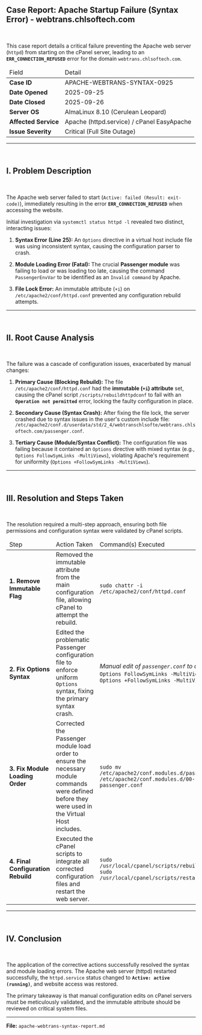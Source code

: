 <div id="model-response-message-contentr_bbd984cb46bac92a" class="markdown markdown-main-panel enable-updated-hr-color" dir="ltr">
<p>&nbsp;</p>
<h2>Case Report: Apache Startup Failure (Syntax Error) - webtrans.chlsoftech.com</h2>
<p>&nbsp;</p>
<p>This case report details a critical failure preventing the Apache web server (<code>httpd</code>) from starting on the cPanel server, leading to an <strong><code>ERR_CONNECTION_REFUSED</code></strong> error for the domain <code>webtrans.chlsoftech.com</code>.</p>
<table>
<thead>
<tr>
<td>Field</td>
<td>Detail</td>
</tr>
</thead>
<tbody>
<tr>
<td><strong>Case ID</strong></td>
<td>APACHE-WEBTRANS-SYNTAX-0925</td>
</tr>
<tr>
<td><strong>Date Opened</strong></td>
<td>2025-09-25</td>
</tr>
<tr>
<td><strong>Date Closed</strong></td>
<td>2025-09-26</td>
</tr>
<tr>
<td><strong>Server OS</strong></td>
<td>AlmaLinux 8.10 (Cerulean Leopard)</td>
</tr>
<tr>
<td><strong>Affected Service</strong></td>
<td>Apache (httpd.service) / cPanel EasyApache</td>
</tr>
<tr>
<td><strong>Issue Severity</strong></td>
<td>Critical (Full Site Outage)</td>
</tr>
</tbody>
</table>
<hr />
<p>&nbsp;</p>
<h2>I. Problem Description</h2>
<p>&nbsp;</p>
<p>The Apache web server failed to start (<code>Active: failed (Result: exit-code)</code>), immediately resulting in the error <strong><code>ERR_CONNECTION_REFUSED</code></strong> when accessing the website.</p>
<p>Initial investigation via <code>systemctl status httpd -l</code> revealed two distinct, interacting issues:</p>
<ol start="1">
<li>
<p><strong>Syntax Error (Line 25):</strong> An <code>Options</code> directive in a virtual host include file was using inconsistent syntax, causing the configuration parser to crash.</p>
</li>
<li>
<p><strong>Module Loading Error (Fatal):</strong> The crucial <strong>Passenger module</strong> was failing to load or was loading too late, causing the command <code>PassengerEnvVar</code> to be identified as an <code>Invalid command</code> by Apache.</p>
</li>
<li>
<p><strong>File Lock Error:</strong> An immutable attribute (<code>+i</code>) on <code>/etc/apache2/conf/httpd.conf</code> prevented any configuration rebuild attempts.</p>
</li>
</ol>
<hr />
<p>&nbsp;</p>
<h2>II. Root Cause Analysis</h2>
<p>&nbsp;</p>
<p>The failure was a cascade of configuration issues, exacerbated by manual changes:</p>
<ol start="1">
<li>
<p><strong>Primary Cause (Blocking Rebuild):</strong> The file <code>/etc/apache2/conf/httpd.conf</code> had the <strong>immutable (<code>+i</code>) attribute</strong> set, causing the cPanel script <code>/scripts/rebuildhttpdconf</code> to fail with an <strong><code>Operation not permitted</code></strong> error, locking the faulty configuration in place.</p>
</li>
<li>
<p><strong>Secondary Cause (Syntax Crash):</strong> After fixing the file lock, the server crashed due to syntax issues in the user's custom include file: <code>/etc/apache2/conf.d/userdata/std/2_4/webtranschlsofte/webtrans.chlsoftech.com/passenger.conf</code>.</p>
</li>
<li>
<p><strong>Tertiary Cause (Module/Syntax Conflict):</strong> The configuration file was failing because it contained an <code>Options</code> directive with mixed syntax (e.g., <code>Options FollowSymLinks -MultiViews</code>), violating Apache's requirement for uniformity (<code>Options +FollowSymLinks -MultiViews</code>).</p>
</li>
</ol>
<hr />
<p>&nbsp;</p>
<h2>III. Resolution and Steps Taken</h2>
<p>&nbsp;</p>
<p>The resolution required a multi-step approach, ensuring both file permissions and configuration syntax were validated by cPanel scripts.</p>
<table>
<thead>
<tr>
<td>Step</td>
<td>Action Taken</td>
<td>Command(s) Executed</td>
</tr>
</thead>
<tbody>
<tr>
<td><strong>1. Remove Immutable Flag</strong></td>
<td>Removed the immutable attribute from the main configuration file, allowing cPanel to attempt the rebuild.</td>
<td><code>sudo chattr -i /etc/apache2/conf/httpd.conf</code></td>
</tr>
<tr>
<td><strong>2. Fix Options Syntax</strong></td>
<td>Edited the problematic Passenger configuration file to enforce uniform <code>Options</code> syntax, fixing the primary syntax crash.</td>
<td><em>Manual edit of <code>passenger.conf</code> to change:</em> <code>Options FollowSymLinks -MultiViews</code> <em>to</em> <code>Options +FollowSymLinks -MultiViews</code></td>
</tr>
<tr>
<td><strong>3. Fix Module Loading Order</strong></td>
<td>Corrected the Passenger module load order to ensure the necessary module commands were defined before they were used in the Virtual Host includes.</td>
<td><code>sudo mv /etc/apache2/conf.modules.d/passenger.conf /etc/apache2/conf.modules.d/00-passenger.conf</code></td>
</tr>
<tr>
<td><strong>4. Final Configuration Rebuild</strong></td>
<td>Executed the cPanel scripts to integrate all corrected configuration files and restart the web server.</td>
<td><code>sudo /usr/local/cpanel/scripts/rebuildhttpdconf</code> <code>sudo /usr/local/cpanel/scripts/restartsrv_httpd</code></td>
</tr>
</tbody>
</table>
<hr />
<p>&nbsp;</p>
<h2>IV. Conclusion</h2>
<p>&nbsp;</p>
<p>The application of the corrective actions successfully resolved the syntax and module loading errors. The Apache web server (httpd) restarted successfully, the <code>httpd.service</code> status changed to <strong><code>Active: active (running)</code></strong>, and website access was restored.</p>
<p>The primary takeaway is that manual configuration edits on cPanel servers must be meticulously validated, and the immutable attribute should be reviewed on critical system files.</p>
<hr />
<p><strong>File:</strong> <code>apache-webtrans-syntax-report.md</code></p>
</div>
